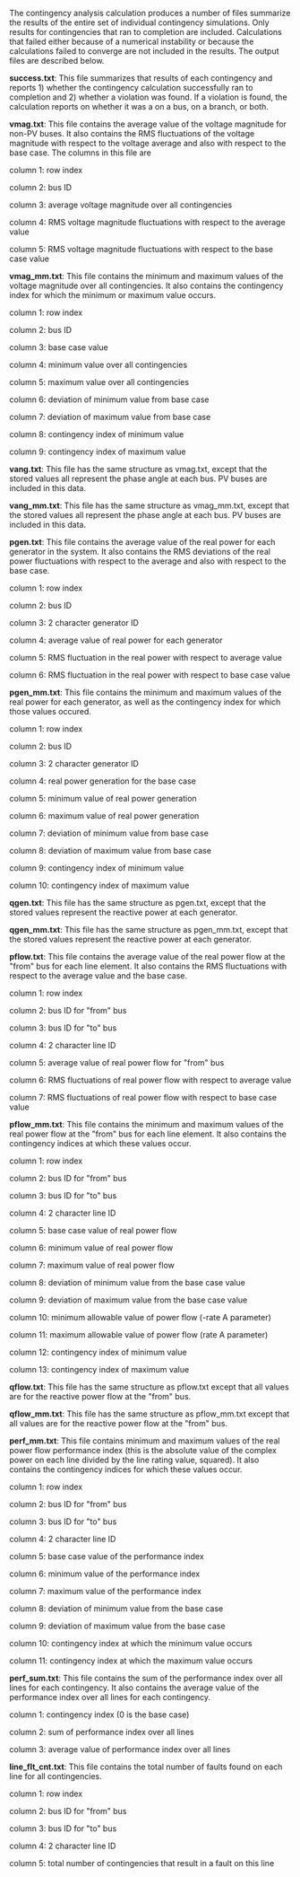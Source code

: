 The contingency analysis calculation produces a number of files summarize the
results of the entire set of individual contingency simulations. Only results
for contingencies that ran to completion are included. Calculations that failed
either because of a numerical instability or because the calculations failed to
converge are not included in the results. The output files are described below.

**success.txt**: This file summarizes that results of each contingency and
reports 1) whether the contingency calculation successfully ran to completion
and 2) whether a violation was found. If a violation is found, the calculation
reports on whether it was a on a bus, on a branch, or both.

**vmag.txt**: This file contains the average value of the voltage magnitude for
non-PV buses. It also contains the RMS fluctuations of the voltage magnitude
with respect to the voltage average and also with respect to the base case. The
columns in this file are

column 1: row index

column 2: bus ID

column 3: average voltage magnitude over all contingencies

column 4: RMS voltage magnitude fluctuations with respect to the average value

column 5: RMS voltage magnitude fluctuations with respect to the base case value

**vmag\_mm.txt**: This file contains the minimum and maximum values of the
voltage magnitude over all contingencies. It also contains the contingency index
for which the minimum or maximum value occurs.

column 1: row index

column 2: bus ID

column 3: base case value

column 4: minimum value over all contingencies

column 5: maximum value over all contingencies

column 6: deviation of minimum value from base case

column 7: deviation of maximum value from base case

column 8: contingency index of minimum value

column 9: contingency index of maximum value

**vang.txt**: This file has the same structure as vmag.txt, except that the
stored values all represent the phase angle at each bus. PV buses are included
in this data.

**vang\_mm.txt**: This file has the same structure as vmag\_mm.txt, except that the
stored values all represent the phase angle at each bus. PV buses are included
in this data.

**pgen.txt**: This file contains the average value of the real power for each
generator in the system. It also contains the RMS deviations of the real power
fluctuations with respect to the average and also with respect to the base case.

column 1: row index

column 2: bus ID

column 3: 2 character generator ID

column 4: average value of real power for each generator

column 5: RMS fluctuation in the real power with respect to average value

column 6: RMS fluctuation in the real power with respect to base case value

**pgen\_mm.txt**: This file contains the minimum and maximum values of the real
power for each generator, as well as the contingency index for which those
values occured.

column 1: row index

column 2: bus ID

column 3: 2 character generator ID

column 4: real power generation for the base case

column 5: minimum value of real power generation

column 6: maximum value of real power generation

column 7: deviation of minimum value from base case

column 8: deviation of maximum value from base case

column 9: contingency index of minimum value

column 10: contingency index of maximum value

**qgen.txt**: This file has the same structure as pgen.txt, except that the
stored values represent the reactive power at each generator.

**qgen\_mm.txt**: This file has the same structure as pgen\_mm.txt, except that
the stored values represent the reactive power at each generator.

**pflow.txt**: This file contains the average value of the real power flow at
the "from" bus for each line element. It also contains the RMS fluctuations with
respect to the average value and the base case.

column 1: row index

column 2: bus ID for "from" bus

column 3: bus ID for "to" bus

column 4: 2 character line ID

column 5: average value of real power flow for "from" bus

column 6: RMS fluctuations of real power flow with respect to average value

column 7: RMS fluctuations of real power flow with respect to base case value

**pflow\_mm.txt**: This file contains the minimum and maximum values of the real
power flow at the "from" bus for each line element. It also contains the
contingency indices at which these values occur.

column 1: row index

column 2: bus ID for "from" bus

column 3: bus ID for "to" bus

column 4: 2 character line ID

column 5: base case value of real power flow

column 6: minimum value of real power flow

column 7: maximum value of real power flow

column 8: deviation of minimum value from the base case value

column 9: deviation of maximum value from the base case value

column 10: minimum allowable value of power flow (-rate A parameter)

column 11: maximum allowable value of power flow (rate A parameter)

column 12: contingency index of minimum value

column 13: contingency index of maximum value

**qflow.txt**: This file has the same structure as pflow.txt except that all
values are for the reactive power flow at the "from" bus.

**qflow_mm.txt**: This file has the same structure as pflow\_mm.txt except that
all values are for the reactive power flow at the "from" bus.

**perf\_mm.txt**: This file contains minimum and maximum values of the real
power flow performance index (this is the absolute value of the complex power on
each line divided by the line rating value, squared). It also contains the
contingency indices for which these values occur.

column 1: row index

column 2: bus ID for "from" bus

column 3: bus ID for "to" bus

column 4: 2 character line ID

column 5: base case value of the performance index

column 6: minimum value of the performance index

column 7: maximum value of the performance index

column 8: deviation of minimum value from the base case

column 9: deviation of maximum value from the base case

column 10: contingency index at which the minimum value occurs

column 11: contingency index at which the maximum value occurs

**perf\_sum.txt**: This file contains the sum of the performance index over all
lines for each contingency. It also contains the average value of the
performance index over all lines for each contingency.

column 1: contingency index (0 is the base case)

column 2: sum of performance index over all lines

column 3: average value of performance index over all lines

**line\_flt\_cnt.txt**: This file contains the total number of faults found on
each line for all contingencies.

column 1: row index

column 2: bus ID for "from" bus

column 3: bus ID for "to" bus

column 4: 2 character line ID

column 5: total number of contingencies that result in a fault on this line
